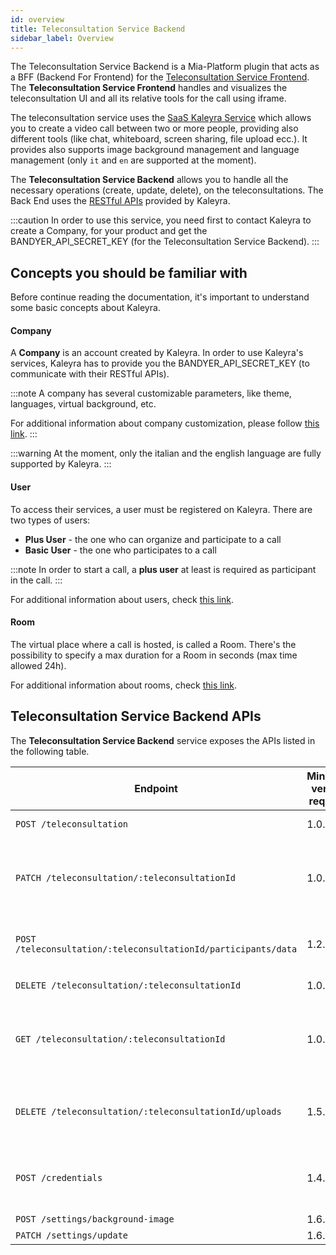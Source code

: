 ```yaml
---
id: overview
title: Teleconsultation Service Backend
sidebar_label: Overview
---
```


<!--
WARNING: this file was automatically generated by Mia-Platform Doc Aggregator.
DO NOT MODIFY IT BY HAND.
Instead, modify the source file and run the aggregator to regenerate this file.
-->

The Teleconsultation Service Backend is a Mia-Platform plugin that acts as a BFF (Backend For Frontend) for the [Teleconsultation Service Frontend](/runtime_suite/teleconsultation-service-frontend/overview). The **Teleconsultation Service Frontend** handles and visualizes the teleconsultation UI and all its relative tools for the call using iframe.

The teleconsultation service uses the [SaaS Kaleyra Service](https://www.bandyer.com/) which allows you to create a video call between two or more people, providing also different tools (like chat, whiteboard, screen sharing, file upload ecc.). It provides also supports image background management and language management (only `it` and `en` are supported at the moment). 

The **Teleconsultation Service Backend** allows you to handle all the necessary operations (create, update, delete), on the teleconsultations. The Back End uses the [RESTful APIs](https://docs.bandyer.com/Bandyer-RESTAPI/) provided by Kaleyra.

:::caution
In order to use this service, you need first to contact Kaleyra to create a Company, for your product and get the BANDYER_API_SECRET_KEY (for the Teleconsultation Service Backend).
:::

## Concepts you should be familiar with
Before continue reading the documentation, it's important to understand some basic concepts about Kaleyra.

#### Company
A **Company** is an account created by Kaleyra.
In order to use Kaleyra's services, Kaleyra has to provide you the BANDYER_API_SECRET_KEY (to communicate with their RESTful APIs).

:::note
A company has several customizable parameters, like theme, languages, virtual background, etc.

For additional information about company customization, please follow [this link](https://docs.bandyer.com/Bandyer-RESTAPI/?shell#customization).
:::

:::warning
At the moment, only the italian and the english language are fully supported by Kaleyra.
:::

#### User
To access their services, a user must be registered on Kaleyra.
There are two types of users:
 - **Plus User** - the one who can organize and participate to a call
 - **Basic User** - the one who participates to a call

:::note
In order to start a call, a **plus user** at least is required as participant in the call.
:::

For additional information about users, check [this link](https://docs.bandyer.com/Bandyer-RESTAPI/?shell#create-user).

#### Room
The virtual place where a call is hosted, is called a Room.
There's the possibility to specify a max duration for a Room in seconds (max time allowed 24h).

For additional information about rooms, check [this link](https://docs.bandyer.com/Bandyer-RESTAPI/?shell#create-room).

## Teleconsultation Service Backend APIs

The **Teleconsultation Service Backend** service exposes the APIs listed in the following table.

| Endpoint                                                       | Minimum version required | Description                                                                               |
|----------------------------------------------------------------|--------------------------|-------------------------------------------------------------------------------------------|
| `POST /teleconsultation`                                       | 1.0.0                    | Create a new teleconsultation.                                                            |
| `PATCH /teleconsultation/:teleconsultationId`                  | 1.0.0                    | Complete or partial update a teleconsultation (_participants_, *start_date*, *end_date*). |
| `POST /teleconsultation/:teleconsultationId/participants/data` | 1.2.0                    | Add a new participant to the teleconsultation.                                            |
| `DELETE /teleconsultation/:teleconsultationId`                 | 1.0.0                    | Delete a teleconsultation.                                                                |
| `GET /teleconsultation/:teleconsultationId`                    | 1.0.0                    | Return all data required to instantiate a teleconsultation UI and start the call.         |
| `DELETE /teleconsultation/:teleconsultationId/uploads`         | 1.5.0                    | Delete all files uploaded by the participants during a teleconsultation.                  |
| `POST /credentials`                                            | 1.4.0                    | Return a valid accessToken for clients using SDK authentication.                          |
| `POST /settings/background-image`                              | 1.6.0      
| `PATCH /settings/update`                                       | 1.6.0
